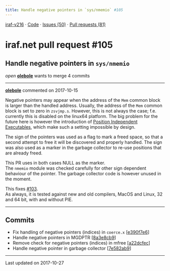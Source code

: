 ```yaml
---
title: Handle negative pointers in `sys/nmemio` #105
---
```


[iraf-v216](/iraf-v216) · [Code](https://github.com/iraf-community/iraf/tree/iraf-v216) · [Issues (50)](/iraf-v216/issues) · [Pull requests (81)](/iraf-v216/issues/pulls)

# iraf.net pull request #105
## Handle negative pointers in `sys/nmemio`
*open* **[olebole](https://github.com/olebole)** wants to merge 4 commits

- - - -

**[olebole](https://github.com/olebole)** commented on 2017-10-15

Negative pointers may appear when the address of the `Mem` common  block is larger than the handled address. Usually, the address of the `Mem` common block is set to zero in `zsvjmp.s`. However, this is not always the case; f.e. currently this is disabled on the linux64 platform. The big problem for the future here is however the introduction of [Position Independent Executables](https://en.wikipedia.org/wiki/Position-independent_code#PIE), which make such a setting impossible by design.  
  
The sign of the pointers was used as a flag to mark a freed space, so that a second attempt to free it will be discovered and properly handled. The sign was also used as a marker in the garbage collector to re-use positions that are already freed.   
  
This PR uses in both cases NULL as the marker.  
The `nmemio` module was checked carefully for other sign dependent behaviour of the pointer. The garbage collector code is however unused in the moment.  
  
This fixes [#103](https://iraf-community.github.io/iraf-v216/issues/103).   
As always, it is tested against new and old compilers, MacOS and Linux, 32 and 64 bit, with and without PIE.
- - - -

## Commits

* Fix handling of negative pointers (indices) in `coerce.x` [[e390f7e6](https://github.com/iraf-community/iraf/commit/e390f7e6dd3f42543c58831a1bea83c3fdfcd40f)]
* Handle negative pointers in MGDPTR [[8a3e8cb9](https://github.com/iraf-community/iraf/commit/8a3e8cb9dde4ccc58f04057618fc6576cd1491d9)]
* Remove check for negative pointers (indices) in mfree [[a22dcfec](https://github.com/iraf-community/iraf/commit/a22dcfec86f46720d53eebc6542bfa5a0288aa9b)]
* Handle negative pointer in garbage collector [[7e582ab9](https://github.com/iraf-community/iraf/commit/7e582ab994f09367acf1b12f55af1b8f9b770e26)]

- - - -

Last updated on 2017-10-27
